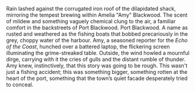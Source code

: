 Rain lashed against the corrugated iron roof of the dilapidated shack, mirroring the tempest brewing within Amelia "Amy" Blackwood.  The scent of mildew and something vaguely chemical clung to the air, a familiar comfort in the backstreets of Port Blackwood.  Port Blackwood.  A name as rusted and weathered as the fishing boats that bobbed precariously in the grey, choppy water of the harbour.  Amy, a seasoned reporter for the *Echo of the Coast*, hunched over a battered laptop, the flickering screen illuminating the grime-streaked table.  Outside, the wind howled a mournful dirge, carrying with it the cries of gulls and the distant rumble of thunder.  Amy knew, instinctively, that this story was going to be rough.  This wasn't just a fishing accident; this was something bigger, something rotten at the heart of the port, something that the town’s quiet facade desperately tried to conceal.

